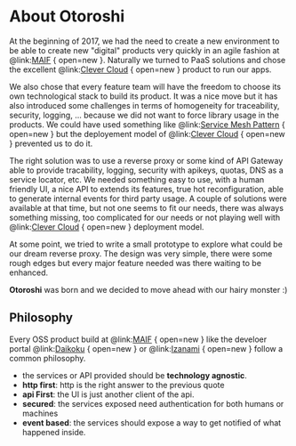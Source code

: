 # About Otoroshi

At the beginning of 2017, we had the need to create a new environment to be able to create new "digital" products very quickly in an agile fashion at @link:[MAIF](https://www.maif.fr) { open=new }. Naturally we turned to PaaS solutions and chose the excellent @link:[Clever Cloud](https://www.clever-cloud.com) { open=new } product to run our apps. 

We also chose that every feature team will have the freedom to choose its own technological stack to build its product. It was a nice move but it has also introduced some challenges in terms of homogeneity for traceability, security, logging, ... because we did not want to force library usage in the products. We could have used something like @link:[Service Mesh Pattern](http://philcalcado.com/2017/08/03/pattern_service_mesh.html) { open=new } but the deployement model of @link:[Clever Cloud](https://www.clever-cloud.com) { open=new } prevented us to do it.

The right solution was to use a reverse proxy or some kind of API Gateway able to provide tracability, logging, security with apikeys, quotas, DNS as a service locator, etc. We needed something easy to use, with a human friendly UI, a nice API to extends its features, true hot reconfiguration, able to generate internal events for third party usage. A couple of solutions were available at that time, but not one seems to fit our needs, there was always something missing, too complicated for our needs or not playing well with @link:[Clever Cloud](https://www.clever-cloud.com) { open=new } deployment model.

At some point, we tried to write a small prototype to explore what could be our dream reverse proxy. The design was very simple, there were some rough edges but every major feature needed was there waiting to be enhanced.

**Otoroshi** was born and we decided to move ahead with our hairy monster :)

## Philosophy 

Every OSS product build at @link:[MAIF](https://www.maif.fr) { open=new } like the develoer portal @link:[Daikoku](https://maif.github.io/daikoku) { open=new } or @link:[Izanami](https://maif.github.io/izanami) { open=new } follow a common philosophy. 

* the services or API provided should be **technology agnostic**.
* **http first**: http is the right answer to the previous quote   
* **api First**: the UI is just another client of the api. 
* **secured**: the services exposed need authentication for both humans or machines  
* **event based**: the services should expose a way to get notified of what happened inside.  
